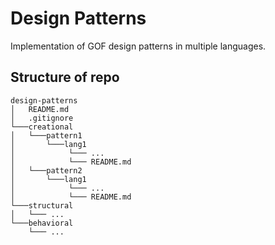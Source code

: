 # Design Patterns

Implementation of GOF design patterns in multiple languages.

## Structure of repo
```
design-patterns
│   README.md
│   .gitignore
└───creational
│   └───pattern1
│       └───lang1
│            └─── ...
│            └─── README.md
│   └───pattern2
│       └───lang1
│            └─── ...
│            └─── README.md
└───structural
│   └─── ...
└───behavioral
    └─── ...
```
